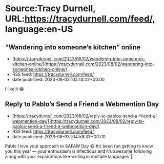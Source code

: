 # Source:Tracy Durnell, URL:https://tracydurnell.com/feed/, language:en-US

## “Wandering into someone’s kitchen” online
 - [https://tracydurnell.com/2023/08/02/wandering-into-someones-kitchen-online/](https://tracydurnell.com/2023/08/02/wandering-into-someones-kitchen-online/)
 - RSS feed: https://tracydurnell.com/feed/
 - date published: 2023-08-03T05:13:42+00:00

I like it 😂

## Reply to Pablo’s Send a Friend a Webmention Day
 - [https://tracydurnell.com/2023/08/02/reply-to-pablos-send-a-friend-a-webmention-day/](https://tracydurnell.com/2023/08/02/reply-to-pablos-send-a-friend-a-webmention-day/)
 - RSS feed: https://tracydurnell.com/feed/
 - date published: 2023-08-03T04:59:33+00:00

Pablo I love your approach to SAFAW Day 😄 It&#8217;s been fun getting to know you this year &#8212; your enthusiasm is infectious and it&#8217;s awesome following along with your explorations like writing in multiple languages 👏

